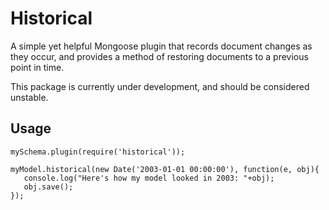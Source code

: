 Historical
==========

A simple yet helpful Mongoose plugin that records document changes as they occur, and provides
a method of restoring documents to a previous point in time.

This package is currently under development, and should be considered unstable.

Usage
-----

```vim
mySchema.plugin(require('historical'));
```

```vim
myModel.historical(new Date('2003-01-01 00:00:00'), function(e, obj){
   console.log("Here's how my model looked in 2003: "+obj);
   obj.save();
});
```